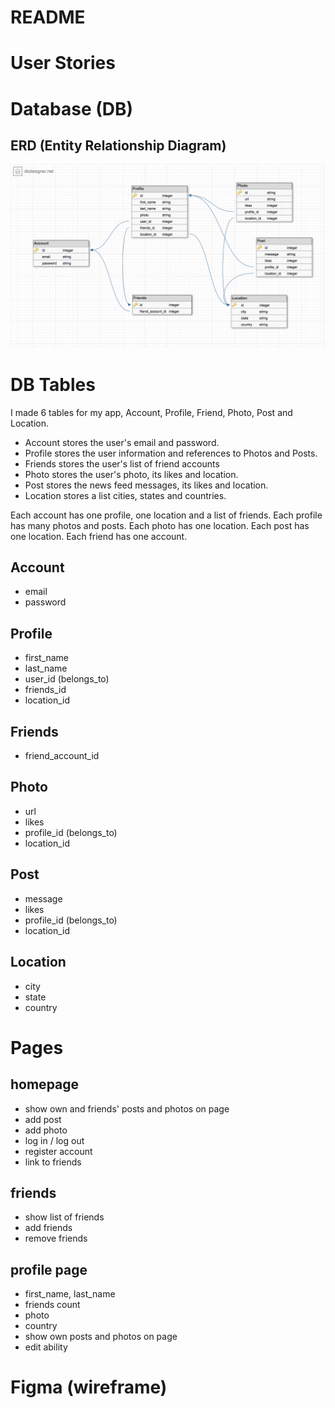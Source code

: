 # README

# User Stories


# Database (DB)
## ERD (Entity Relationship Diagram)
![erd database](/docs/images/erd.png)

# DB Tables
I made 6 tables for my app, Account, Profile, Friend, Photo, Post and Location.
- Account stores the user's email and password.
- Profile stores the user information and references to Photos and Posts.
- Friends stores the user's list of friend accounts
- Photo stores the user's photo, its likes and location.
- Post stores the news feed messages, its likes and location.
- Location stores a list cities, states and countries.

Each account has one profile, one location and a list of friends.
Each profile has many photos and posts.
Each photo has one location.
Each post has one location.
Each friend has one account.

## Account
- email
- password

## Profile
- first_name
- last_name
- user_id (belongs_to)
- friends_id
- location_id

## Friends
- friend_account_id

## Photo
- url
- likes
- profile_id (belongs_to)
- location_id

## Post
- message
- likes
- profile_id (belongs_to)
- location_id

## Location
- city
- state
- country

# Pages
## homepage
- show own and friends' posts and photos on page
- add post
- add photo
- log in / log out
- register account
- link to friends

## friends
- show list of friends
- add friends
- remove friends

## profile page
- first_name, last_name
- friends count
- photo
- country
- show own posts and photos on page
- edit ability

# Figma (wireframe)
